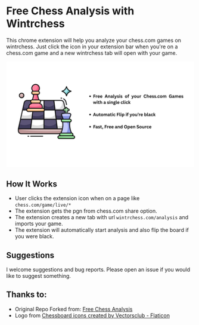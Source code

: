 # Free Chess Analysis with Wintrchess

This chrome extension will help you analyze your chess.com games on wintrchess. Just click the icon in your extension bar when you're on a chess.com game and a new wintrchess tab will open with your game.

![banner](banner/banner.png)

## How It Works

-   User clicks the extension icon when on a page like `chess.com/game/live/*`
-   The extension gets the pgn from chess.com share option.
-   The extension creates a new tab with url `wintrchess.com/analysis` and imports your game.
-   The extension will automatically start analysis and also flip the board if you were black.

## Suggestions

I welcome suggestions and bug reports. Please open an issue if you would like to suggest something.

## Thanks to:
- Original Repo Forked from: [Free Chess Analysis](https://github.com/imlokesh/free-chess-analysis)
- Logo from [Chessboard icons created by Vectorsclub - Flaticon](https://www.flaticon.com/free-icons/chessboard)
